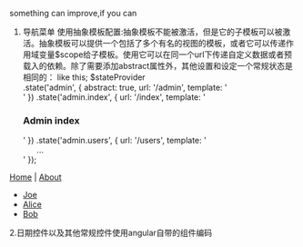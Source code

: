 something can improve,if you can

1. 导航菜单
使用抽象模板配置:抽象模板不能被激活，但是它的子模板可以被激活。抽象模板可以提供一个包括了多个有名的视图的模板，或者它可以传递作用域变量$scope给子模板。使用它可以在同一个url下传递自定义数据或者预载入的依赖。除了需要添加abstract属性外，其他设置和设定一个常规状态是相同的：
 like this;
 $stateProvider  
 .state('admin', {
    abstract: true,
    url: '/admin',
    template: '<div ui-view></div>'
  })
  .state('admin.index', {
    url: '/index',
    template: '<h3>Admin index</h3>'
  })
  .state('admin.users', {
    url: '/users',
    template: '<ul>...</ul>'
  });

  <a href="#/home" ui-sref="home">Home</a> | <a href="#/about" ui-sref="about">About</a>

<ul>
    <li ng-repeat="contact in contacts">
        <a href="#/contacts/1" ui-sref="contacts.detail({ id: contact.id })">Joe</a>
    </li>
    <li ng-repeat="contact in contacts">
        <a href="#/contacts/2" ui-sref="contacts.detail({ id: contact.id })">Alice</a>
    </li>
    <li ng-repeat="contact in contacts">
        <a href="#/contacts/3" ui-sref="contacts.detail({ id: contact.id })">Bob</a>
    </li>
</ul>

2.日期控件以及其他常规控件使用angular自带的组件编码




